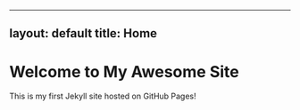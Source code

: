    ---
   layout: default
   title: Home
   ---
   # Welcome to My Awesome Site
   This is my first Jekyll site hosted on GitHub Pages!
   
